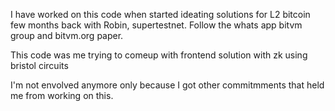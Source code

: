 I have worked on this code when started ideating solutions for L2 bitcoin few months back with Robin, supertestnet. Follow the whats app bitvm group and bitvm.org paper.

This code was me trying to comeup with frontend solution with zk using bristol circuits

I'm not envolved anymore only because I got other commitmments that held me from working on this. 
